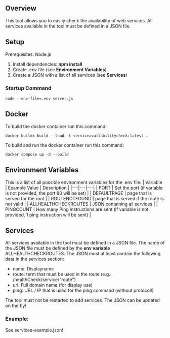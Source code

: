 ## Overview
This tool allows you to easily check the availability of web services. 
All services available in the tool must be defined in a JSON file. 
## Setup
Prerequisites: Node.js
1. Install dependencies: **npm install**
2. Create .env file (see **Environment Variables**)
3. Create a JSON with a list of all services (see **Services**)
### Startup Command
    node --env-file=.env server.js

## Docker
To build the docker container run this command: 
    
    docker buildx build --load -t serviceavailabilitycheck:latest . 

To build and run the docker container run this command: 

    docker compose up -d --build

## Environment Variables
This is a list of all possible environment variables for the .env file: 
| Variable | Example Value | Description |
|---|---|---|
| PORT | Set the port (if variable is not provided, the port 80 will be set) |
| DEFAULTPAGE | page that is served for the root |
| ROUTENOTFOUND | page that is served if the route is not valid |
| ALLHEALTHCHECKROUTES | JSON containing all services |
| PINGCOUNT | How many Ping instructions are sent (if variable is not provided, 1 ping instruction will be sent) |

## Services
All services available in the tool must be defined in a JSON file. 
The name of the JSON file must be defined by the **env variable** ALLHEALTHCHECKROUTES.
The JSON must at least contain the following data in the services section: 
- name: Displayname 
- route: term that must be used in the route (e.g.: /healthCheck/service/"route")
- url: Full domain name (for display use)
- ping: URL / IP that is used for the ping command (without protocol!)

The tool must not be restarted to add services. The JSON can be updated on the fly!
### Example: 
See services-example.json!

